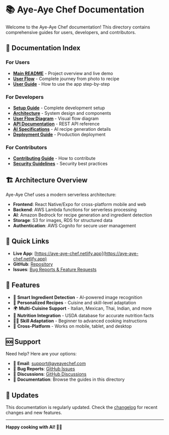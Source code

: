 # 📚 Aye-Aye Chef Documentation

Welcome to the Aye-Aye Chef documentation! This directory contains comprehensive guides for users, developers, and contributors.

## 📖 Documentation Index

### For Users
- **[Main README](../README.md)** - Project overview and live demo
- **[User Flow](USER_FLOW.md)** - Complete journey from photo to recipe
- **[User Guide](USER_GUIDE.md)** - How to use the app step-by-step

### For Developers
- **[Setup Guide](../SETUP.md)** - Complete development setup
- **[Architecture](ARCHITECTURE.md)** - System design and components
- **[User Flow Diagram](aye-aye-chef-flow-diagram.drawio)** - Visual flow diagram
- **[API Documentation](API.md)** - REST API reference
- **[AI Specifications](AI_SPECIFICATIONS.md)** - AI recipe generation details
- **[Deployment Guide](DEPLOYMENT.md)** - Production deployment

### For Contributors
- **[Contributing Guide](../CONTRIBUTING.md)** - How to contribute
- **[Security Guidelines](SECURITY.md)** - Security best practices

## 🏗️ Architecture Overview

Aye-Aye Chef uses a modern serverless architecture:

- **Frontend**: React Native/Expo for cross-platform mobile and web
- **Backend**: AWS Lambda functions for serverless processing
- **AI**: Amazon Bedrock for recipe generation and ingredient detection
- **Storage**: S3 for images, RDS for structured data
- **Authentication**: AWS Cognito for secure user management

## 🚀 Quick Links

- **Live App**: [https://aye-aye-chef.netlify.app](https://aye-aye-chef.netlify.app)
- **GitHub**: [Repository](https://github.com/aditya2812/aye-aye-chef)
- **Issues**: [Bug Reports & Feature Requests](https://github.com/aditya2812/aye-aye-chef/issues)

## 📱 Features

- 📸 **Smart Ingredient Detection** - AI-powered image recognition
- 🤖 **Personalized Recipes** - Cuisine and skill-level adaptation
- 🌍 **Multi-Cuisine Support** - Italian, Mexican, Thai, Indian, and more
- 🥗 **Nutrition Integration** - USDA database for accurate nutrition facts
- 👨‍🍳 **Skill Adaptation** - Beginner to advanced cooking instructions
- 📱 **Cross-Platform** - Works on mobile, tablet, and desktop

## 🆘 Support

Need help? Here are your options:

- 📧 **Email**: support@ayeayechef.com
- 🐛 **Bug Reports**: [GitHub Issues](https://github.com/aditya2812/aye-aye-chef/issues)
- 💬 **Discussions**: [GitHub Discussions](https://github.com/aditya2812/aye-aye-chef/discussions)
- 📖 **Documentation**: Browse the guides in this directory

## 🔄 Updates

This documentation is regularly updated. Check the [changelog](../CHANGELOG.md) for recent changes and new features.

---

**Happy cooking with AI! 🍳✨**